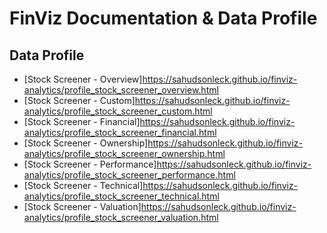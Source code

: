 # FinViz Documentation & Data Profile 

## Data Profile
* [Stock Screener - Overview]https://sahudsonleck.github.io/finviz-analytics/profile_stock_screener_overview.html
* [Stock Screener - Custom]https://sahudsonleck.github.io/finviz-analytics/profile_stock_screener_custom.html
* [Stock Screener - Financial]https://sahudsonleck.github.io/finviz-analytics/profile_stock_screener_financial.html
* [Stock Screener - Ownership]https://sahudsonleck.github.io/finviz-analytics/profile_stock_screener_ownership.html
* [Stock Screener - Performance]https://sahudsonleck.github.io/finviz-analytics/profile_stock_screener_performance.html
* [Stock Screener - Technical]https://sahudsonleck.github.io/finviz-analytics/profile_stock_screener_technical.html
* [Stock Screener - Valuation]https://sahudsonleck.github.io/finviz-analytics/profile_stock_screener_valuation.html


